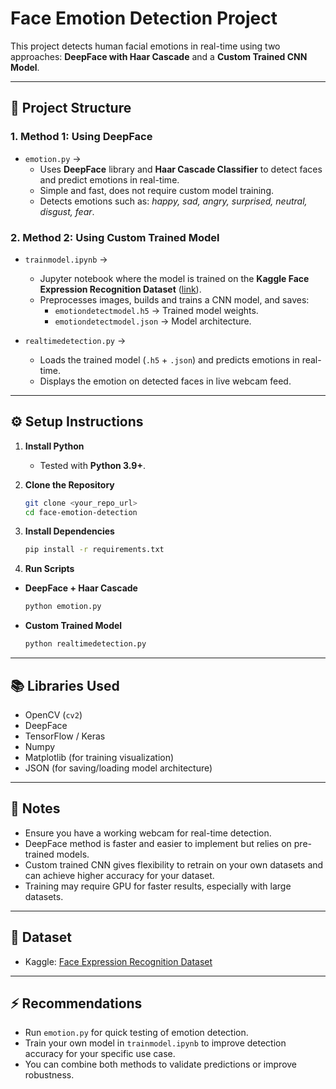 # Face Emotion Detection Project

This project detects human facial emotions in real-time using two approaches: **DeepFace with Haar Cascade** and a **Custom Trained CNN Model**.

---

## 📂 Project Structure

### 1. **Method 1: Using DeepFace**
- `emotion.py` →  
  - Uses **DeepFace** library and **Haar Cascade Classifier** to detect faces and predict emotions in real-time.  
  - Simple and fast, does not require custom model training.  
  - Detects emotions such as: *happy, sad, angry, surprised, neutral, disgust, fear*.  

### 2. **Method 2: Using Custom Trained Model**
- `trainmodel.ipynb` →  
  - Jupyter notebook where the model is trained on the **Kaggle Face Expression Recognition Dataset** ([link](https://www.kaggle.com/datasets/jonathanoheix/face-expression-recognition-dataset)).  
  - Preprocesses images, builds and trains a CNN model, and saves:
    - `emotiondetectmodel.h5` → Trained model weights.  
    - `emotiondetectmodel.json` → Model architecture.  

- `realtimedetection.py` →  
  - Loads the trained model (`.h5` + `.json`) and predicts emotions in real-time.  
  - Displays the emotion on detected faces in live webcam feed.  

---

## ⚙️ Setup Instructions

1. **Install Python**  
   - Tested with **Python 3.9+**.  

2. **Clone the Repository**
   ```bash
   git clone <your_repo_url>
   cd face-emotion-detection
   ```

3. **Install Dependencies**

   ```bash
   pip install -r requirements.txt
   ```

4. **Run Scripts**

* **DeepFace + Haar Cascade**

  ```bash
  python emotion.py
  ```
* **Custom Trained Model**

  ```bash
  python realtimedetection.py
  ```

---

## 📚 Libraries Used

* OpenCV (`cv2`)
* DeepFace
* TensorFlow / Keras
* Numpy
* Matplotlib (for training visualization)
* JSON (for saving/loading model architecture)

---

## 📝 Notes

* Ensure you have a working webcam for real-time detection.
* DeepFace method is faster and easier to implement but relies on pre-trained models.
* Custom trained CNN gives flexibility to retrain on your own datasets and can achieve higher accuracy for your dataset.
* Training may require GPU for faster results, especially with large datasets.

---

## 🔗 Dataset

* Kaggle: [Face Expression Recognition Dataset](https://www.kaggle.com/datasets/jonathanoheix/face-expression-recognition-dataset)

---

## ⚡ Recommendations

* Run `emotion.py` for quick testing of emotion detection.
* Train your own model in `trainmodel.ipynb` to improve detection accuracy for your specific use case.
* You can combine both methods to validate predictions or improve robustness.
